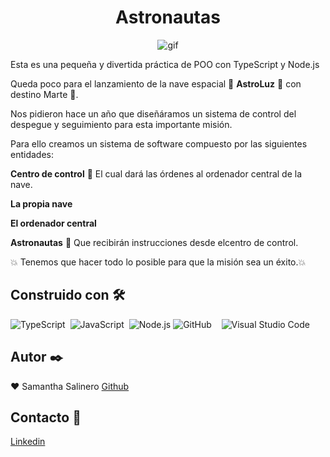 
<h1 align="center">Astronautas</h1>
<p align="center"><img  src="https://media.giphy.com/media/QkvZ6wHYIV2e7FS2cb/giphy.gif" alt="gif" /></p>


Esta es una pequeña y divertida práctica de POO con TypeScript y Node.js

Queda poco para el lanzamiento de la nave espacial :rocket: **AstroLuz** :rocket: con destino Marte :milky_way:. 

Nos pidieron hace un año que diseñáramos un sistema de control del despegue y seguimiento para esta importante misión.

Para ello creamos un sistema de software compuesto por las siguientes entidades:

**Centro de control** :satellite: El cual dará las órdenes al ordenador central de la nave.

**La propia nave**

**El ordenador central**

**Astronautas** :dancers: Que recibirán instrucciones desde elcentro de control.

:collision: Tenemos que hacer todo lo posible para que la misión sea un éxito.:collision:

## Construido con 🛠️️

![TypeScript](https://img.shields.io/badge/-TypeScript-333333?style=flat&logo=typescript)&nbsp;  ![JavaScript](https://img.shields.io/badge/-JavaScript-333333?style=flat&logo=javascript)&nbsp;
![Node.js](https://img.shields.io/badge/-Node.js-339933?style=plastic&logo=node.js&logoColor=white)
![GitHub](https://img.shields.io/badge/-GitHub-333333?style=flat&logo=github)&nbsp; &nbsp;
![Visual Studio Code](https://img.shields.io/badge/-Visual%20Studio%20Code-333333?style=flat&logo=visual-studio-code&logoColor=007ACC)&nbsp;

## Autor ✒️

:heart: Samantha Salinero [Github](https://github.com/sasalinero)

## Contacto 📱

<a href="https://www.linkedin.com/in/samantha-salinero/" target="about_blank">Linkedin</a>
